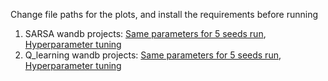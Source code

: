Change file paths for the plots, and install the requirements before running

1. SARSA wandb projects: [Same parameters for 5 seeds run](https://wandb.ai/sujal/mountaincar_rl_experiment_sarsa_minimizing_regret), [Hyperparameter tuning](https://wandb.ai/sujal/sarsa_mountaincar_hyperparameter_finetuning_final_minimizing_regret)
2. Q_learning wandb projects: [Same parameters for 5 seeds run]( https://wandb.ai/sujal/mountaincar_rl_experiment_q_learning_minimizing_regret), [Hyperparameter tuning](https://wandb.ai/sujal/q_learning_mountaincar_hyperparameter_finetuning_final_minimizing_regret)
